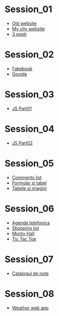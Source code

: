 # Session_01

* [Old website](https://miualinionut.github.io/siit_06/lipsa.adelina/s1/old-website.html)
* [My city website](https://miualinionut.github.io/siit_06/lipsa.adelina/s1/galati.city.homework/galati.html)
* [3 poeti](https://github.com/miualinionut.github.io/siit_06/lipsa.adelina/s1/3%20poeti/trei-poeti-home-page.html)

# Session_02

* [Fakebook](https://miualinionut.github.io/siit_06/lipsa.adelina/s2/t8.html)
* [Google](https://miualinionut.github.io/siit_06/lipsa.adelina/s2/T9.html)

# Session_03

* [JS Part01](https://github.com/miualinionut/siit_06/blob/master/lipsa.adelina/s3/teme%20S3.js)

# Session_04

* [JS Part02](https://github.com/miualinionut/siit_06/blob/master/lipsa.adelina/s4/teme%20s4.js)

# Session_05

* [Comments list](https://miualinionut.github.io/siit_06/lipsa.adelina/s5/comments/comments.html)
* [Formular si tabel](https://miualinionut.github.io/siit_06/lipsa.adelina/s5/formular_tabel/index.html)
* [Tabele si imagini](https://miualinionut.github.io/siit_06/adelina-lipsa-s8/lipsa.adelina/s5/tabele_si_imagini/tabele_si_imagini.html)

# Session_06

* [Agenda telefonica]()
* [Shopping list]()
* [Monty Hall]()
* [Tic Tac Toe]()

# Session_07

* [Catalogul de note]()

# Session_08

* [Weather web app]()
